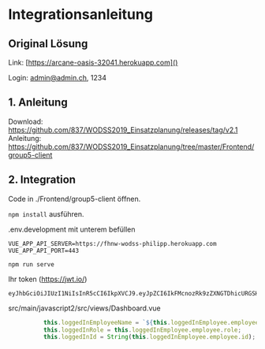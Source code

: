# Integrationsanleitung

## Original Lösung
Link: [https://arcane-oasis-32041.herokuapp.com]()

Login: admin@admin.ch, 1234

## 1. Anleitung
Download: https://github.com/837/WODSS2019_Einsatzplanung/releases/tag/v2.1
Anleitung: https://github.com/837/WODSS2019_Einsatzplanung/tree/master/Frontend/group5-client

## 2. Integration
Code in ./Frontend/group5-client öffnen.

`npm install` ausführen.

.env.development mit unterem befüllen
```
VUE_APP_API_SERVER=https://fhnw-wodss-philipp.herokuapp.com
VUE_APP_API_PORT=443
```

`npm run serve`


Ihr token (https://jwt.io/)
```
eyJhbGciOiJIUzI1NiIsInR5cCI6IkpXVCJ9.eyJpZCI6IkFMcnozRk9zZXNGTDhicURGSHNHIiwicm9sZSI6IkFETUlOSVNUUkFUT1IiLCJyYXdQYXNzd29yZCI6IjEyMzQiLCJsYXN0TmFtZSI6ImFkbWluIiwiZmlyc3ROYW1lIjoiYWRtaW4iLCJhY3RpdmUiOnRydWUsImVtYWlsQWRkcmVzcyI6ImFkbWluQGFkbWluLmNoIiwiaWF0IjoxNTU5NDg3MzcwLCJleHAiOjE1NTk1NzM3NzB9.3f1SUMoU0HoODOKRJ8nyOPZ0iAU1JI80aHGPi_DAFfY
```

src/main/javascript2/src/views/Dashboard.vue
```javascript
          this.loggedInEmployeeName = `${this.loggedInEmployee.employee.firstName} ${this.loggedInEmployee.employee.lastName}`;
          this.loggedInRole = this.loggedInEmployee.employee.role;
          this.loggedInId = String(this.loggedInEmployee.employee.id);
```




